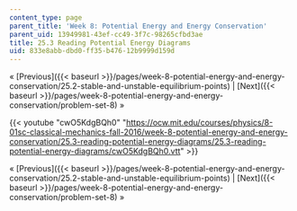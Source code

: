 ```yaml
---
content_type: page
parent_title: 'Week 8: Potential Energy and Energy Conservation'
parent_uid: 13949981-43ef-cc49-3f7c-98265cfbd3ae
title: 25.3 Reading Potential Energy Diagrams
uid: 833e8abb-dbd0-ff35-b476-12b9999d159d
---
```


« [Previous]({{< baseurl >}}/pages/week-8-potential-energy-and-energy-conservation/25.2-stable-and-unstable-equilibrium-points) | [Next]({{< baseurl >}}/pages/week-8-potential-energy-and-energy-conservation/problem-set-8) »

{{< youtube "cwO5KdgBQh0" "https://ocw.mit.edu/courses/physics/8-01sc-classical-mechanics-fall-2016/week-8-potential-energy-and-energy-conservation/25.3-reading-potential-energy-diagrams/25.3-reading-potential-energy-diagrams/cwO5KdgBQh0.vtt" >}}

« [Previous]({{< baseurl >}}/pages/week-8-potential-energy-and-energy-conservation/25.2-stable-and-unstable-equilibrium-points) | [Next]({{< baseurl >}}/pages/week-8-potential-energy-and-energy-conservation/problem-set-8) »